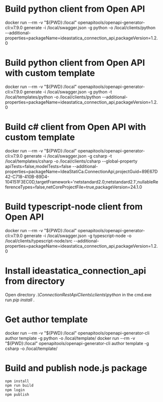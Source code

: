 # Build python client from Open API 

docker run --rm -v "${PWD}:/local" openapitools/openapi-generator-cli:v7.9.0 generate -i /local/swagger.json -g python -o /local/clients/python --additional-properties=packageName=ideastatica_connection_api,packageVersion=1.2.0

# Build python client from Open API with custom template
docker run --rm -v "${PWD}:/local" openapitools/openapi-generator-cli:v7.9.0 generate -i /local/swagger.json -g python -t /local/templates/python -o /local/clients/python --additional-properties=packageName=ideastatica_connection_api,packageVersion=1.2.0

# Build c# client from Open API with custom template
docker run --rm -v "${PWD}:/local" openapitools/openapi-generator-cli:v7.9.0 generate -i /local/swagger.json -g csharp -t /local/templates/csharp -o /local/clients/csharp --global-property apiTests=false,modelTests=false --additional-properties=packageName=IdeaStatiCa.ConnectionApi,projectGuid=89E67D42-C718-410B-89D4-104151F3EC0D,targetFramework='netstandard2.0;netstandard2.1',nullableReferenceTypes=false,netCoreProjectFile=true,packageVersion=24.1.0

# Build typescript-node client from Open API
docker run --rm -v "${PWD}:/local" openapitools/openapi-generator-cli:v7.9.0 generate -i /local/swagger.json -g typescript-node -o /local/clients/typescript-node/src --additional-properties=packageName=ideastatica_connection_api,packageVersion=1.2.0

# Install ideastatica_connection_api from directory

Open directory _.\ConnectionRestApiClients\clients\python_ in the cmd.exe
run _pip install ._

# Get author template
docker run --rm -v "${PWD}:/local" openapitools/openapi-generator-cli author template -g python -o /local/template/
docker run --rm -v "${PWD}:/local" openapitools/openapi-generator-cli author template -g csharp -o /local/template/

# Build and publish node.js package
```sh
npm install
npm run build
npm login
npm publish
```

